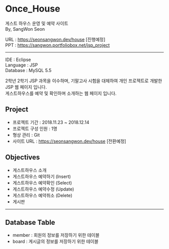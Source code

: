 # Once_House
 
게스트 하우스 운영 및 예약 사이트   
By, SangWon Seon   

URL : https://seonsangwon.dev/house [진행예정]   
PPT : https://sangwon.portfoliobox.net/jsp_project   

------------------------------------------------------------------

IDE : Eclipse   
Language : JSP   
Database : MySQL 5.5   

2학년 2학기 JSP 과목을 이수하며, 기말고사 시험을 대체하여 개인 프로젝트로 개발한 JSP 웹 페이지 입니다.   
게스트하우스를 예약 및 확인하며 소개하는 웹 페이지 입니다.   

## Project
 - 프로젝트 기간 : 2018.11.23 ~ 2018.12.14
 - 프로젝트 구성 인원 : 1명
 - 형상 관리 : Git
 - 사이트 URL : https://seonsangwon.dev/house [전환예정]
 
 
## Objectives
 - 게스트하우스 소개
 - 게스트하우스 예약하기 (Insert)   
 - 게스트하우스 예약확인 (Select)   
 - 게스트하우스 예약수정 (Update)   
 - 게스트하우스 예약취소 (Delete)   
 - 게시판

------------------------------------------------------------------

## Database Table   
 - member : 회원의 정보를 저장하기 위한 테이블
 - board  : 게시글의 정보를 저장하기 위한 테이블
